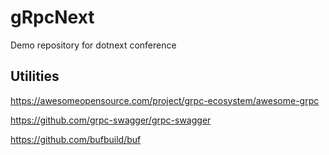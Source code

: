 # gRpcNext
Demo repository for dotnext conference


## Utilities
https://awesomeopensource.com/project/grpc-ecosystem/awesome-grpc

https://github.com/grpc-swagger/grpc-swagger

https://github.com/bufbuild/buf

